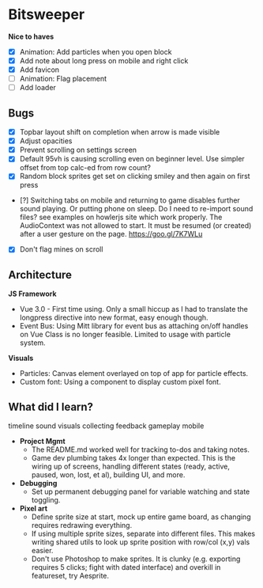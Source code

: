 # Bitsweeper

**Nice to haves**
- [x] Animation: Add particles when you open block
- [x] Add note about long press on mobile and right click
- [x] Add favicon
- [ ] Animation: Flag placement
- [ ] Add loader

## Bugs
- [x] Topbar layout shift on completion when arrow is made visible
- [x] Adjust opacities
- [x] Prevent scrolling on settings screen
- [x] Default 95vh is causing scrolling even on beginner level. Use simpler offset from top calc-ed from row count?
- [x] Random block sprites get set on clicking smiley and then again on first press
- [?] Switching tabs on mobile and returning to game disables further sound playing. Or putting phone on sleep. Do I need to re-import sound files? see examples on howlerjs site which work properly.
The AudioContext was not allowed to start. It must be resumed (or created) after a user gesture on the page. https://goo.gl/7K7WLu
- [x] Don't flag mines on scroll

## Architecture

**JS Framework**
- Vue 3.0 - First time using. Only a small hiccup as I had to translate the longpress directive into new format, easy enough though.
- Event Bus: Using Mitt library for event bus as attaching on/off handles on Vue Class is no longer feasible. Limited to usage with particle system.

**Visuals**
- Particles: Canvas element overlayed on top of app for particle effects.
- Custom font: Using a component to display custom pixel font.

## What did I learn?

timeline
sound
visuals
collecting feedback
gameplay
mobile


- **Project Mgmt**
  - The README.md worked well for tracking to-dos and taking notes.
  - Game dev plumbing takes 4x longer than expected. This is the wiring up of screens, handling different states (ready, active, paused, won, lost, et al), building UI, and more.
- **Debugging**
  - Set up permanent debugging panel for variable watching and state toggling.
- **Pixel art**
  - Define sprite size at start, mock up entire game board, as changing requires redrawing everything.
  - If using multiple sprite sizes, separate into different files. This makes writing shared utils to look up sprite position with row/col (x,y) vals easier.
  - Don't use Photoshop to make sprites. It is clunky (e.g. exporting requires 5 clicks; fight with dated interface) and overkill in featureset, try Aesprite.
